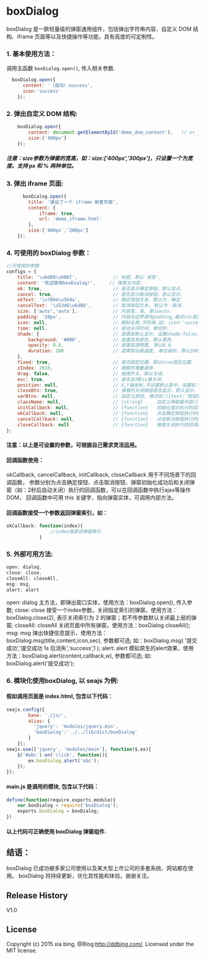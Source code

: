 # boxDialog
boxDialog 是一款轻量级的弹窗通用组件，包括弹出字符串内容、自定义 DOM 结构、iframe 页面等以及快捷操作等功能，具有高度的可定制性。


### 1. 基本使用方法：
调用主函数 `boxDialog.open()`, 传入相关参数.

```js
  boxDialog.open({
	  content: '（成功）success',
	  icon:'success'	
  	});
```

### 2. 弹出自定义 DOM 结构:

```js
    boxDialog.open({
		content: document.getElementById('demo_dom_content'),   // or jQuery： $('#demo_dom_content')[0]
		size:['400px']
	});
```
##### 注意：size参数为弹窗的宽高，如：size:['400px','300px']，只设置一个为宽度。支持 px 和 % 两种单位。

### 3. 弹出 iframe 页面:
```js
      boxDialog.open({
		title: '弹出了一个 iframe 嵌套页面',
		content: {
			iframe: true,
			url: 'demo_iframe.html'
		},
		size:['400px','200px']
	});
```

### 4. 可使用的 boxDialog 参数：

```js
//可使用的参数
configs = {
	title: '\u6d88\u606f',		       // 标题，默认'消息'.
	content: '欢迎使用boxDialog!',     // 弹窗主内容.
	ok: true,					       // 是否显示确定按钮，默认显示.
	cancel: true,				       // 是否显示取消按钮，默认显示.
	okText: '\u786e\u5b9a',		       // 确定按钮文本，默认为：确定. 
	cancelText: '\u53d6\u6d88',	       // 取消按钮文本, 默认为：取消.
	size: ['auto','auto'],             // 内容宽，高, 默认auto.
	padding: '20px',		           // 内容与边界填充padding,格式css语法.
	icon: null,					       // 图标名称,字符串,如: icon:'success'.
	time: null,					       // 自动关闭时间，单位秒.
	shade: {						   // 遮罩层默认显示，设置shade:false, 不显示遮罩.
		background: '#000',			   // 遮罩层背景色，默认黑色.
		opacity: 0.8,                  // 遮罩层透明度, 默认0.8.
		duration: 200                  // 遮罩层动画速度, 单位毫秒，默认200.
	},				       
	fixed: true,				       // 是否固定位置，默认true固定位置.
	zIndex: 2010,				       // 弹窗的堆叠顺序.
	drag: false,				       // 拖拽开关，默认关闭.
	esc: true,					       // 是否支持Esc键关闭.
	position: null,	       	           // X,Y轴坐标,不设置默认居中，设置如：{left:'100px',top:'100px'}.
	closeBtn: true,                    // 弹窗的关闭按钮是否显示，默认显示.
	varBtns: null,				   	   // 自定义按钮, 格式如:[{text:'按钮3',className:null,callback:null},{text:'按钮4',className:null,callback:null}].
	className: null,				   // {string}     自定义弹窗最外层class.
	initCallback: null,			       // {function}   初始化成功执行的回调函数.
	okCallback: null,				   // {function}   点击确定按钮执行的回调函数.
	cancelCallback: null,			   // {function}   点击取消按钮执行的回调函数.
	closeCallback: null			       // {function}   弹窗关闭执行的回调函数.
};
```
#### 注意：以上是可设置的参数，可根据自己需求灵活运用。

#### 回调函数使用：
okCallback, cancelCallback, initCallback, closeCallback 用于不同场景下的回调函数， 参数分别为点击确定按钮、点击取消按钮、弹窗初始化成功后和关闭弹窗（如：2秒后自动关闭）执行的回调函数，可以在回调函数中执行ajax等操作DOM，
回调函数中可用 this 关键字，指向弹窗实体，可调用内部方法。

#### 回调函数接受一个参数返回弹窗索引，如：
```js
okCallback: function(index){
				//index就是该弹窗索引
			}

```


### 5. 外部可用方法:

```js
open: dialog,
close: close,
closeAll: closeAll,
msg: msg,
alert: alert
```

open: dialog	主方法，即弹出窗口实体，使用方法：boxDialog.open(), 传入参数;
close: close	接受一个index参数，关闭指定索引的弹窗，使用方法：boxDialog.close(2), 表示关闭索引为 2 的弹窗；若不传参数默认关闭最上层的弹窗;
closeAll: closeAll	关闭页面中所有弹窗，使用方法：boxDialog.closeAll();
msg: msg	弹出快捷信息提示，使用方法：boxDialog.msg(title,content,icon,sec), 参数都可选; 如：boxDialog.msg( '提交成功','提交成功 1s 后消失','success',1 );
alert: alert 模拟原生的alert效果，使用方法：boxDialog.alert(content,callback,w), 参数都可选; 如: boxDialog.alert('提交成功');


### 6. 模块化使用boxDialog, 以 seajs 为例:
#### 假如调用页面是 index.html, 包含以下代码：
```js
seajs.config({
        base: './js/',
        alias: {
          'jquery': 'modules/jquery.min',
          'boxDialog':'../../lib/dist/boxDialog'
      	}
    });
seajs.use(['jquery', 'modules/main'], function($,ex){
	$('#abc').on('click', function(){
		ex.boxDialog.alert('abc');
	});
});
```
#### main.js 是调用的模块, 包含以下代码：
```js
define(function(require,exports,module){
	var boxDialog = require('boxDialog');
	exports.boxDialog = boxDialog;
})
```
#### 以上代码可正确使用 boxDialog 弹窗组件.

## 结语：
boxDialog 已成功被多家公司使用以及某大型上市公司的多套系统、网站都在使用。 boxDialog 将持续更新，优化其性能和体验，谢谢关注。

## Release History
V1.0

## License
Copyright (c) 2015 xia bing, @Blog:http://ddbing.com/. Licensed under the MIT license.
